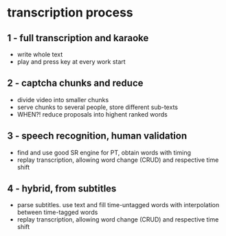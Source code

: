 # transcription process


## 1 - full transcription and karaoke

* write whole text
* play and press key at every work start


## 2 - captcha chunks and reduce

* divide video into smaller chunks
* serve chunks to several people, store different sub-texts
* WHEN?! reduce proposals into highent ranked words


## 3 - speech recognition, human validation

* find and use good SR engine for PT, obtain words with timing
* replay transcription, allowing word change (CRUD) and respective time shift


## 4 - hybrid, from subtitles

* parse subtitles. use text and fill time-untagged words with interpolation between time-tagged words
* replay transcription, allowing word change (CRUD) and respective time shift
